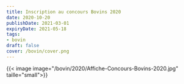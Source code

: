 ```yaml
---
title: Inscription au concours Bovins 2020
date: 2020-10-20
publishDate: 2021-03-01
expiryDate: 2021-05-18
tags:
- bovin
draft: false
cover: /bovin/cover.png
---
```


<!--more-->

{{< image image="/bovin/2020/Affiche-Concours-Bovins-2020.jpg" taille="small">}}
